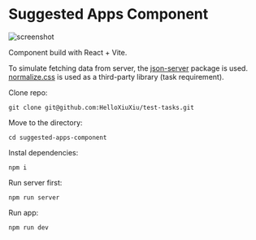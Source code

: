 # Suggested Apps Component

![screenshot](suggested-apps-preview.png)

Component build with React + Vite.

To simulate fetching data from server, the [json-server](https://www.npmjs.com/package/json-server) package is used. [normalize.css](https://www.npmjs.com/package/normalize.css) is used as a third-party library (task requirement).

Clone repo:
```
git clone git@github.com:HelloXiuXiu/test-tasks.git
```

Move to the directory:
```
cd suggested-apps-component
```


Instal dependencies:
```
npm i
```

Run server first:
```
npm run server
```

Run app:
```
npm run dev
```